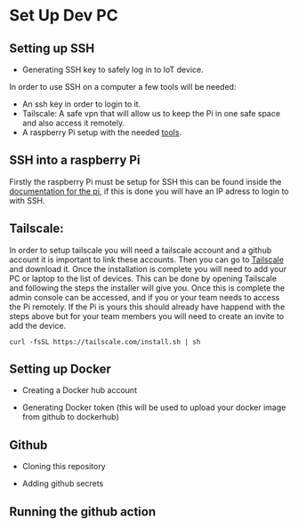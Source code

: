 # Set Up Dev PC

## Setting up SSH

* Generating SSH key to safely log in to IoT device. 

In order to use SSH on a computer a few tools will be needed:
  * An ssh key in order to login to it.
  * Tailscale: A safe vpn that will allow us to keep the Pi in one safe space and also access it remotely.
  * A raspberry Pi setup with the needed [tools](Docs/Set_Up_Pi.md).
 
    
## SSH into a raspberry Pi

Firstly the raspberry Pi must be setup for SSH this can be found inside the [documentation for the pi](Docs/Set_Up_Pi.md), if this is done you will have an IP adress to login to with SSH.

## Tailscale:

In order to setup tailscale you will need a tailscale account and a github account it is important to link these accounts. Then you can go to [Tailscale](https://tailscale.com/download/windows) and download it. Once the installation is complete you will need to add your PC or laptop to the list of devices. This can be done by opening Tailscale and following the steps the installer will give you. Once this is complete the admin console can be accessed, and if you or your team needs to access the Pi remotely. If the Pi is yours this should already have happend with the steps above but for your team members you will need to create an invite to add the device.

```
curl -fsSL https://tailscale.com/install.sh | sh
````
## Setting up Docker

* Creating a Docker hub account 

* Generating Docker token (this will be used to upload your docker image from github to dockerhub)

## Github

* Cloning this repository 

* Adding github secrets 

## Running the github action
